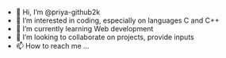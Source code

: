 - 👋 Hi, I’m @priya-github2k
- 👀 I’m interested in coding, especially on languages C and C++
- 🌱 I’m currently learning Web development
- 💞️ I’m looking to collaborate on projects, provide inputs 
- 📫 How to reach me ...

<!---
priya-github2k/priya-github2k is a ✨ special ✨ repository because its `README.md` (this file) appears on your GitHub profile.
You can click the Preview link to take a look at your changes.
--->
